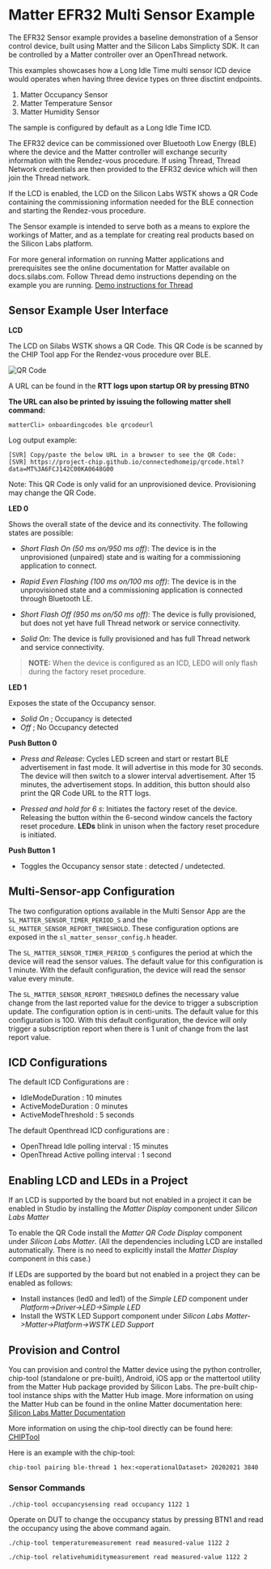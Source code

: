 # Matter EFR32 Multi Sensor Example

The EFR32 Sensor example provides a baseline demonstration of a Sensor control
device, built using Matter and the Silicon Labs Simplicty SDK. It can be controlled
by a Matter controller over an OpenThread network.

This examples showcases how a Long Idle Time multi sensor ICD device would operates when having three device types on three disctint endpoints.

1. Matter Occupancy Sensor
2. Matter Temperature Sensor
3. Matter Humidity Sensor

The sample is configured by default as a Long Idle Time ICD.

The EFR32 device can be commissioned over Bluetooth Low Energy (BLE) where the device
and the Matter controller will exchange security information with the Rendez-vous
procedure. If using Thread, Thread Network credentials are then provided to the
EFR32 device which will then join the Thread network.

If the LCD is enabled, the LCD on the Silicon Labs WSTK shows a QR Code containing the
commissioning information needed for the BLE connection and starting the
Rendez-vous procedure.

The Sensor example is intended to serve both as a means to explore the
workings of Matter, and as a template for creating real products based on the
Silicon Labs platform.

For more general information on running Matter applications and prerequisites see the online
documentation for Matter available on docs.silabs.com. Follow Thread demo instructions depending on the example you are running.
[Demo instructions for Thread](https://docs.silabs.com/matter/2.6.2/matter-thread)

## Sensor Example User Interface

**LCD** 

The LCD on Silabs WSTK shows a QR Code. This QR Code is be scanned by the CHIP Tool app For the Rendez-vous procedure over BLE.

![QR Code](qr_code_img.png)

A URL can be found in the **RTT logs upon startup OR by pressing BTN0**

**The URL can also be printed by issuing the following matter shell command:**

```shell
matterCli> onboardingcodes ble qrcodeurl
```

Log output example:

```shell
[SVR] Copy/paste the below URL in a browser to see the QR Code:
[SVR] https://project-chip.github.io/connectedhomeip/qrcode.html?data=MT%3A6FCJ142C00KA0648G00
```

Note: This QR Code is only valid for an unprovisioned device. Provisioning may change the QR Code.

**LED 0**

Shows the overall state of the device and its connectivity. The following states are possible:

- _Short Flash On (50 ms on/950 ms off)_: The device is in the unprovisioned (unpaired) state and is waiting for a commissioning application to connect.

- _Rapid Even Flashing (100 ms on/100 ms off)_: The device is in the unprovisioned state and a commissioning application is connected through Bluetooth LE.

- _Short Flash Off (950 ms on/50 ms off)_: The device is fully
  provisioned, but does not yet have full Thread network or service
  connectivity.

- _Solid On_: The device is fully provisioned and has full Thread
  network and service connectivity.

> **NOTE:** When the device is configured as an ICD, LED0 will only flash during the factory reset procedure.

**LED 1**

Exposes the state of the Occupancy sensor.

- _Solid On_ ; Occupancy is detected
- _Off_ ; No Occupancy detected

**Push Button 0**

- _Press and Release_: Cycles LED screen and
  start or restart BLE advertisement in fast mode. It will advertise in this mode
  for 30 seconds. The device will then switch to a slower interval advertisement.
  After 15 minutes, the advertisement stops. In addition, this button should also print the QR Code URL to the RTT logs.

- _Pressed and hold for 6 s_: Initiates the factory reset of the device.
  Releasing the button within the 6-second window cancels the factory reset
  procedure. **LEDs** blink in unison when the factory reset procedure is
  initiated.

**Push Button 1**

- Toggles the Occupancy sensor state : detected / undetected.

## Multi-Sensor-app Configuration

The two configuration options available in the Multi Sensor App are the `SL_MATTER_SENSOR_TIMER_PERIOD_S` and the `SL_MATTER_SENSOR_REPORT_THRESHOLD`.
These configuration options are exposed in the `sl_matter_sensor_config.h` header.

The `SL_MATTER_SENSOR_TIMER_PERIOD_S` configures the period at which the device will read the sensor values. The default value for this configuration is 1 minute.
With the default configuration, the device will read the sensor value every minute.

The `SL_MATTER_SENSOR_REPORT_THRESHOLD` defines the necessary value change from the last reported value for the device to trigger a subscription update. The configuration option is in centi-units.
The default value for this configuration is 100.
With this default configuration, the device will only trigger a subscription report when there is 1 unit of change from the last report value.

## ICD Configurations

The default ICD Configurations are :

- IdleModeDuration : 10 minutes
- ActiveModeDuration : 0 minutes
- ActiveModeThreshold : 5 seconds

The default Openthread ICD configurations are :

- OpenThread Idle polling interval : 15 minutes
- OpenThread Active polling interval : 1 second

## Enabling LCD and LEDs in a Project

If an LCD is supported by the board but not enabled in a project it can be enabled in Studio by installing the _Matter Display_ component under _Silicon Labs Matter_

To enable the QR Code install the _Matter QR Code Display_ component under _Silicon Labs Matter_. (All the dependencies including LCD are installed automatically. There is no need to explicitly install the _Matter Display_ component in this case.)

If LEDs are supported by the board but not enabled in a project they can be enabled as follows:

- Install instances (led0 and led1) of the _Simple LED_ component under _Platform->Driver->LED->Simple LED_
- Install the WSTK LED Support component under _Silicon Labs Matter->Matter->Platform->WSTK LED Support_

## Provision and Control

You can provision and control the Matter device using the python controller, chip-tool (standalone or pre-built), Android, iOS app or the mattertool utility from the Matter Hub package provided by Silicon Labs. The pre-built chip-tool instance ships with the Matter Hub image. More information on using the Matter Hub can be found in the online Matter documentation here: [Silicon Labs Matter Documentation](https://docs.silabs.com/matter/2.6.2/matter-thread/raspi-img) 

More information on using the chip-tool directly can be found here: [CHIPTool](https://github.com/project-chip/connectedhomeip/blob/master/examples/chip-tool/README.md)

Here is an example with the chip-tool:

```shell
chip-tool pairing ble-thread 1 hex:<operationalDataset> 20202021 3840
```

### Sensor Commands

```shell
./chip-tool occupancysensing read occupancy 1122 1
```

Operate on DUT to change the occupancy status by pressing BTN1 and read the occupancy using the above command again.

```shell
./chip-tool temperaturemeasurement read measured-value 1122 2
```

```shell
./chip-tool relativehumiditymeasurement read measured-value 1122 2
```
